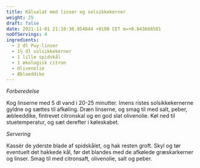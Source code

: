 ```yaml
---
title: Kålsalat med linser og solsikkekerner
weight: 25
draft: false
date: 2021-11-01 21:10:30.954044 +0100 CET m=+0.043668501
noOfServings: 4
ingredients:
  - 2 dl Puy-linser
  - 1½ dl solsikkekerner
  - 1 lille spidskål
  - 1 økologisk citron
  - Olivenolie
  - Æbleeddike
---
```




*Forberedelse*

Kog linserne med 5 dl vand i 20-25 minutter. Imens ristes
solsikkekernerne gyldne og sættes til afkøling. Dræn linserne, og smag
til med salt, peber, æbleeddike, fintrevet citronskal og en god slat
olivenolie. Køl ned til stuetemperatur, og sæt derefter i køleskabet.

*Servering*

Kassér de yderste blade af spidskålet, og hak resten groft. Skyl og tør
eventuelt det hakkede kål, før det blandes med de afkølede græskarkerner
og linser. Smag til med citronsaft, olivenolie, salt og peber.

